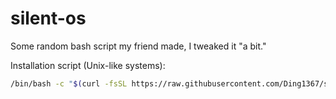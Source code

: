 # silent-os
Some random bash script my friend made, I tweaked it "a bit."

Installation script (Unix-like systems):
```bash
/bin/bash -c "$(curl -fsSL https://raw.githubusercontent.com/Ding1367/silent-os/refs/heads/main/install.sh)"
```
